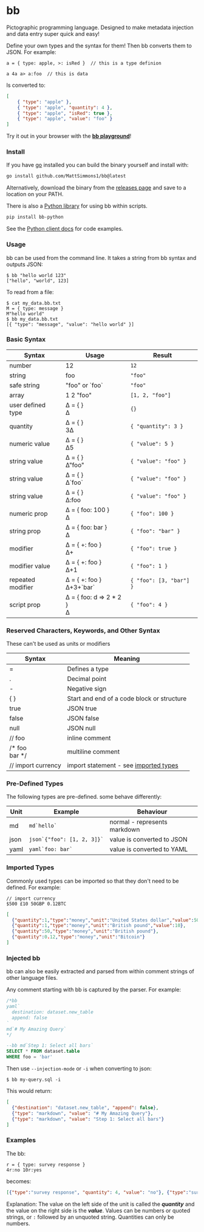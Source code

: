 
# bb

Pictographic programming language. Designed to make metadata injection and data entry super quick and easy!

Define your own types and the syntax for them! Then bb converts them to JSON. For example:

    a = { type: apple, >: isRed }  // this is a type definion
    
    a 4a a> a:foo  // this is data

Is converted to:

```json
[
    { "type": "apple" },
    { "type": "apple", "quantity": 4 },
    { "type": "apple", "isRed": true },
    { "type": "apple", "value": "foo" }
] 
```

Try it out in your browser with the [**bb playground**](https://mattsimmons1.github.io/bb/playground/)!

### Install

If you have [go](https://golang.org/doc/install) installed you can build the binary yourself and install with:

```bash
go install github.com/MattSimmons1/bb@latest
```

Alternatively, download the binary from the [releases page](https://github.com/MattSimmons1/bb/releases) and save to a location on your PATH.

There is also a [Python library](https://pypi.org/project/bb-python/) for using bb within scripts.

```bash
pip install bb-python
```

See the [Python client docs](./client/python) for code examples.

### Usage

bb can be used from the command line. It takes a string from bb syntax and outputs JSON:

```shell-session
$ bb "hello world 123"  
["hello", "world", 123]
```

To read from a file:

```shell-session
$ cat my_data.bb.txt
M = { type: message } 
M"hello world" 
$ bb my_data.bb.txt
[{ "type": "message", "value": "hello world" }]
```

### Basic Syntax

| Syntax            | Usage                        | Result                  |
|-------------------|------------------------------|-------------------------|
| number            | 12                           | `12`                    | 
| string            | foo                          | `"foo"`                 | 
| safe string       | "foo" or \`foo`              | `"foo"`                 | 
| array             | 1 2 "foo"                    | `[1, 2, "foo"]`         |
| user defined type | ∆ = { }<br>∆                 | `{}`                    | 
| quantity          | ∆ = { }<br>3∆                | `{ "quantity": 3 }`     |
| numeric value     | ∆ = { }<br>∆5                | `{ "value": 5 }`        |
| string value      | ∆ = { }<br>∆"foo"            | `{ "value": "foo" }`    |
| string value      | ∆ = { }<br>∆\`foo`           | `{ "value": "foo" }`    |
| string value      | ∆ = { }<br>∆:foo             | `{ "value": "foo" }`    |
| numeric prop      | ∆ = { foo: 100 }<br>∆        | `{ "foo": 100 }`        |
| string prop       | ∆ = { foo: bar }<br>∆        | `{ "foo": "bar" }`      |
| modifier          | ∆ = { +: foo }<br>∆+         | `{ "foo": true }`       |
| modifier value    | ∆ = { +: foo }<br>∆+1        | `{ "foo": 1 }`          |
| repeated modifier | ∆ = { +: foo }<br>∆+3+\`bar` | `{ "foo": [3, "bar"] }` |
| script prop       | ∆ = { foo: d => 2 * 2 }<br>∆ | `{ "foo": 4 }`          |

### Reserved Characters, Keywords, and Other Syntax

These can't be used as units or modifiers

| Syntax             | Meaning                                                  |
|--------------------|----------------------------------------------------------|
| =                  | Defines a type                                           |
| .                  | Decimal point                                            |
| -                  | Negative sign                                            |
| { }                | Start and end of a code block or structure               |
| true               | JSON true                                                |
| false              | JSON false                                               |
| null               | JSON null                                                |
| // foo             | inline comment                                           |
| /* foo<br>bar \*/  | multiline comment                                        | 
| // import currency | import statement - see [imported types](#imported-types) |  


### Pre-Defined Types

The following types are pre-defined. some behave differently: 

| Unit  | Example                         | Behaviour                    |
|-------|---------------------------------|------------------------------|
| md    | ```md`hello` ```                | normal - represents markdown |
| json  | ```json`{"foo": [1, 2, 3]}` ``` | value is converted to JSON   |
| yaml  | ```yaml`foo: bar` ```           | value is converted to YAML   |


### Imported Types

Commonly used types can be imported so that they don't need to be defined. For example:

```text
// import currency
$500 £10 50GBP 0.12BTC
```

```json
[
  {"quantity":1,"type":"money","unit":"United States dollar","value":500},
  {"quantity":1,"type":"money","unit":"British pound","value":10},
  {"quantity":50,"type":"money","unit":"British pound"},
  {"quantity":0.12,"type":"money","unit":"Bitcoin"}
]
```


### Injected bb

bb can also be easily extracted and parsed from within comment strings of other language files.

Any comment starting with bb is captured by the parser. For example:

```sql
/*bb
yaml`
  destination: dataset.new_table
  append: false
`
md`# My Amazing Query`
*/

--bb md`Step 1: Select all bars`
SELECT * FROM dataset.table
WHERE foo = 'bar'
```

Then use `--injection-mode` or `-i` when converting to json:

```shell-session
$ bb my-query.sql -i
```

This would return:

```json
[
  {"destination": "dataset.new_table", "append": false},
  {"type": "markdown", "value": "# My Amazing Query"},
  {"type": "markdown", "value": "Step 1: Select all bars"}
]
```

### Examples

The bb: 
```
r = { type: survey response }
4r:no 10r:yes
```
becomes:
 
```json
[{"type":"survey response", "quantity": 4, "value": "no"}, {"type":"survey response", "quantity": 10, "value": "yes"}]
```

Explanation: The value on the left side of the unit is called the **_quantity_** and the value on the right side is the **_value_**. Values can be numbers or quoted strings, or `:` followed by an unquoted string. Quantities can only be numbers. 

